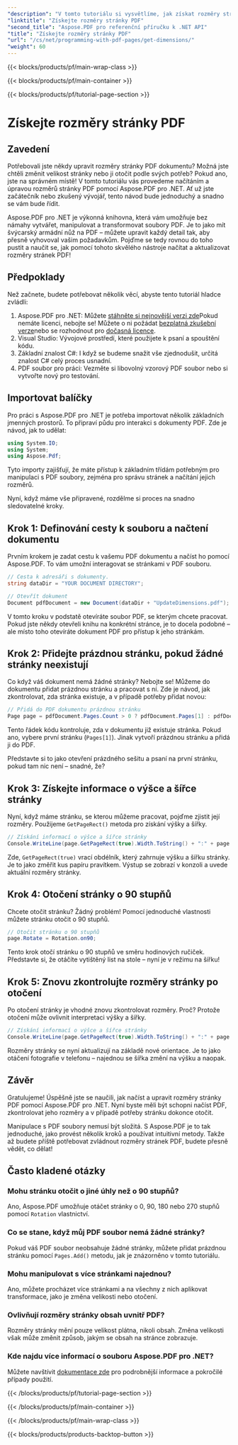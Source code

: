 ```yaml
---
"description": "V tomto tutoriálu si vysvětlíme, jak získat rozměry stránek PDF a provádět s nimi manipulace pomocí Aspose.PDF pro .NET. Jsou zde uvedeny podrobné kroky, které vás celým procesem provedou."
"linktitle": "Získejte rozměry stránky PDF"
"second_title": "Aspose.PDF pro referenční příručku k .NET API"
"title": "Získejte rozměry stránky PDF"
"url": "/cs/net/programming-with-pdf-pages/get-dimensions/"
"weight": 60
---
```


{{< blocks/products/pf/main-wrap-class >}}

{{< blocks/products/pf/main-container >}}

{{< blocks/products/pf/tutorial-page-section >}}

# Získejte rozměry stránky PDF

## Zavedení

Potřebovali jste někdy upravit rozměry stránky PDF dokumentu? Možná jste chtěli změnit velikost stránky nebo ji otočit podle svých potřeb? Pokud ano, jste na správném místě! V tomto tutoriálu vás provedeme načítáním a úpravou rozměrů stránky PDF pomocí Aspose.PDF pro .NET. Ať už jste začátečník nebo zkušený vývojář, tento návod bude jednoduchý a snadno se vám bude řídit.

Aspose.PDF pro .NET je výkonná knihovna, která vám umožňuje bez námahy vytvářet, manipulovat a transformovat soubory PDF. Je to jako mít švýcarský armádní nůž na PDF – můžete upravit každý detail tak, aby přesně vyhovoval vašim požadavkům. Pojďme se tedy rovnou do toho pustit a naučit se, jak pomocí tohoto skvělého nástroje načítat a aktualizovat rozměry stránek PDF!

## Předpoklady

Než začnete, budete potřebovat několik věcí, abyste tento tutoriál hladce zvládli:

1. Aspose.PDF pro .NET: Můžete [stáhněte si nejnovější verzi zde](https://releases.aspose.com/pdf/net/)Pokud nemáte licenci, nebojte se! Můžete o ni požádat [bezplatná zkušební verze](https://releases.aspose.com/)nebo se rozhodnout pro [dočasná licence](https://purchase.aspose.com/temporary-license/).
2. Visual Studio: Vývojové prostředí, které použijete k psaní a spouštění kódu.
3. Základní znalost C#: I když se budeme snažit vše zjednodušit, určitá znalost C# celý proces usnadní.
4. PDF soubor pro práci: Vezměte si libovolný vzorový PDF soubor nebo si vytvořte nový pro testování.

## Importovat balíčky

Pro práci s Aspose.PDF pro .NET je potřeba importovat několik základních jmenných prostorů. To připraví půdu pro interakci s dokumenty PDF. Zde je návod, jak to udělat:

```csharp
using System.IO;
using System;
using Aspose.Pdf;
```

Tyto importy zajišťují, že máte přístup k základním třídám potřebným pro manipulaci s PDF soubory, zejména pro správu stránek a načítání jejich rozměrů.

Nyní, když máme vše připravené, rozdělme si proces na snadno sledovatelné kroky.

## Krok 1: Definování cesty k souboru a načtení dokumentu

Prvním krokem je zadat cestu k vašemu PDF dokumentu a načíst ho pomocí Aspose.PDF. To vám umožní interagovat se stránkami v PDF souboru.

```csharp
// Cesta k adresáři s dokumenty.
string dataDir = "YOUR DOCUMENT DIRECTORY";

// Otevřít dokument
Document pdfDocument = new Document(dataDir + "UpdateDimensions.pdf");
```

V tomto kroku v podstatě otevíráte soubor PDF, se kterým chcete pracovat. Pokud jste někdy otevřeli knihu na konkrétní stránce, je to docela podobné – ale místo toho otevíráte dokument PDF pro přístup k jeho stránkám.

## Krok 2: Přidejte prázdnou stránku, pokud žádné stránky neexistují

Co když váš dokument nemá žádné stránky? Nebojte se! Můžeme do dokumentu přidat prázdnou stránku a pracovat s ní. Zde je návod, jak zkontrolovat, zda stránka existuje, a v případě potřeby přidat novou:

```csharp
// Přidá do PDF dokumentu prázdnou stránku
Page page = pdfDocument.Pages.Count > 0 ? pdfDocument.Pages[1] : pdfDocument.Pages.Add();
```

Tento řádek kódu kontroluje, zda v dokumentu již existuje stránka. Pokud ano, vybere první stránku (`Pages[1]`). Jinak vytvoří prázdnou stránku a přidá ji do PDF.

Představte si to jako otevření prázdného sešitu a psaní na první stránku, pokud tam nic není – snadné, že?

## Krok 3: Získejte informace o výšce a šířce stránky

Nyní, když máme stránku, se kterou můžeme pracovat, pojďme zjistit její rozměry. Použijeme `GetPageRect()` metoda pro získání výšky a šířky.

```csharp
// Získání informací o výšce a šířce stránky
Console.WriteLine(page.GetPageRect(true).Width.ToString() + ":" + page.GetPageRect(true).Height.ToString());
```

Zde, `GetPageRect(true)` vrací obdélník, který zahrnuje výšku a šířku stránky. Je to jako změřit kus papíru pravítkem. Výstup se zobrazí v konzoli a uvede aktuální rozměry stránky.

## Krok 4: Otočení stránky o 90 stupňů

Chcete otočit stránku? Žádný problém! Pomocí jednoduché vlastnosti můžete stránku otočit o 90 stupňů.

```csharp
// Otočit stránku o 90 stupňů
page.Rotate = Rotation.on90;
```

Tento krok otočí stránku o 90 stupňů ve směru hodinových ručiček. Představte si, že otáčíte vytištěný list na stole – nyní je v režimu na šířku!

## Krok 5: Znovu zkontrolujte rozměry stránky po otočení

Po otočení stránky je vhodné znovu zkontrolovat rozměry. Proč? Protože otočení může ovlivnit interpretaci výšky a šířky.

```csharp
// Získání informací o výšce a šířce stránky
Console.WriteLine(page.GetPageRect(true).Width.ToString() + ":" + page.GetPageRect(true).Height.ToString());
```

Rozměry stránky se nyní aktualizují na základě nové orientace. Je to jako otáčení fotografie v telefonu – najednou se šířka změní na výšku a naopak.


## Závěr

Gratulujeme! Úspěšně jste se naučili, jak načíst a upravit rozměry stránky PDF pomocí Aspose.PDF pro .NET. Nyní byste měli být schopni načíst PDF, zkontrolovat jeho rozměry a v případě potřeby stránku dokonce otočit.

Manipulace s PDF soubory nemusí být složitá. S Aspose.PDF je to tak jednoduché, jako provést několik kroků a používat intuitivní metody. Takže až budete příště potřebovat zvládnout rozměry stránek PDF, budete přesně vědět, co dělat!

## Často kladené otázky

### Mohu stránku otočit o jiné úhly než o 90 stupňů?
Ano, Aspose.PDF umožňuje otáčet stránky o 0, 90, 180 nebo 270 stupňů pomocí `Rotation` vlastnictví.

### Co se stane, když můj PDF soubor nemá žádné stránky?
Pokud váš PDF soubor neobsahuje žádné stránky, můžete přidat prázdnou stránku pomocí `Pages.Add()` metodu, jak je znázorněno v tomto tutoriálu.

### Mohu manipulovat s více stránkami najednou?
Ano, můžete procházet více stránkami a na všechny z nich aplikovat transformace, jako je změna velikosti nebo otočení.

### Ovlivňují rozměry stránky obsah uvnitř PDF?
Rozměry stránky mění pouze velikost plátna, nikoli obsah. Změna velikosti však může změnit způsob, jakým se obsah na stránce zobrazuje.

### Kde najdu více informací o souboru Aspose.PDF pro .NET?
Můžete navštívit [dokumentace zde](https://reference.aspose.com/pdf/net/) pro podrobnější informace a pokročilé případy použití.

{{< /blocks/products/pf/tutorial-page-section >}}

{{< /blocks/products/pf/main-container >}}

{{< /blocks/products/pf/main-wrap-class >}}

{{< blocks/products/products-backtop-button >}}
